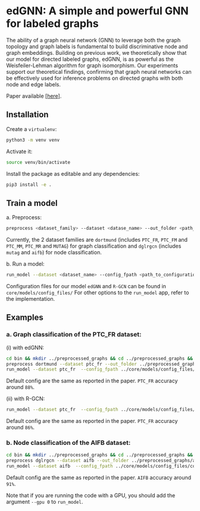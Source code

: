 # edGNN: A simple and powerful GNN for labeled graphs

The ability of a graph neural network (GNN) to leverage both the graph topology and graph labels is fundamental to build discriminative node and graph embeddings. Building on previous work, we theoretically show that our model for directed labeled graphs, edGNN, is as powerful as the Weisfeiler-Lehman algorithm for graph isomorphism. Our experiments support our theoretical findings, confirming that graph neural networks can be effectively used for inference problems on directed graphs with both node and edge labels.

Paper available [[here]](https://arxiv.org/pdf/1904.08745.pdf). 

## Installation

Create a `virtualenv`:

```sh
python3 -m venv venv
```

Activate it:

```sh
source venv/bin/activate
```

Install the package as editable and any dependencies:

```sh
pip3 install -e .
```

## Train a model

a. Preprocess:

```sh
preprocess <dataset_family> --dataset <datase_name> --out_folder <path_to_preprocessed_data>
```

Currently, the 2 dataset families are `dortmund` (includes `PTC_FR`, `PTC_FM` and `PTC_MM`, `PTC_MR` and `MUTAG`) for graph classification and `dglrgcn` (includes `mutag` and `aifb`) for node classification. 

b. Run a model:

```sh
run_model --dataset <dataset_name> --config_fpath <path_to_configuration_files> --data_path <path_to_preprocessed_data>
```

Configuration files for our model `edGNN` and `R-GCN` can be found in `core/models/config_files/`
For other options to the `run_model` app, refer to the implementation.

## Examples

### a. Graph classification of the PTC_FR dataset:

(i) with edGNN:

```sh
cd bin && mkdir ../preprocessed_graphs && cd ../preprocessed_graphs && mkdir ptc_fr && cd ../bin/
preprocess dortmund --dataset ptc_fr --out_folder ../preprocessed_graphs/ptc_fr/
run_model --dataset ptc_fr  --config_fpath ../core/models/config_files/config_edGNN_graph_class.json  --data_path ../preprocessed_graphs/ptc_fr/ --n-epochs 40
```

Default config are the same as reported in the paper. `PTC_FR` accuracy around `88%`.  

(ii) with R-GCN:

```sh
run_model --dataset ptc_fr  --config_fpath ../core/models/config_files/config_RGCN_graph_class.json  --data_path ../preprocessed_graphs/ptc_fr/ --n-epochs 40
```

Default config are the same as reported in the paper. `PTC_FR` accuracy around `86%`.  

### b. Node classification of the AIFB dataset:

```sh
cd bin && mkdir ../preprocessed_graphs && cd ../preprocessed_graphs && mkdir aifb && cd ../bin/
preprocess dglrgcn --dataset aifb --out_folder ../preprocessed_graphs/aifb --reverse_edges True
run_model --dataset aifb  --config_fpath ../core/models/config_files/config_edGNN_node_class.json  --data_path ../preprocessed_graphs/aifb/ --n-epochs 400 --weight-decay 0 --lr 0.005
```

Default config are the same as reported in the paper. `AIFB` accuracy around `91%`.  


Note that if you are running the code with a GPU, you should add the argument `--gpu 0` to `run_model`.
